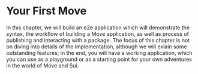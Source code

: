 # Your First Move

In this chapter, we will build an e2e application which will demonstrate the syntax, the workflow of building a Move application, as well as process of publishing and interacting with a package. The focus of this chapter is not on diving into details of the implementation, although we will exlain some outstanding features; in the end, you will have a working application, which you can use as a playground or as a starting point for your own adventures in the world of Move and Sui.
